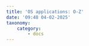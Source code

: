 ```yaml
---
title: 'OS applications: O-Z'
date: '09:48 04-02-2025'
taxonomy:
    category:
        - docs
---
```


